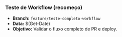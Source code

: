 ### Teste de Workflow (recomeço)

- **Branch:** `feature/teste-completo-workflow`
- **Data:** $(Get-Date)
- **Objetivo:** Validar o fluxo completo de PR e deploy. 